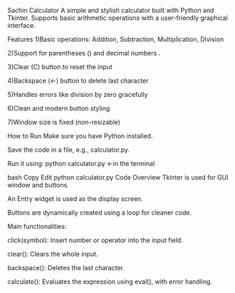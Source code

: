 Sachin Calculator
A simple and stylish calculator built with Python and Tkinter.
Supports basic arithmetic operations with a user-friendly graphical interface.

Features
1)Basic operations: Addition, Subtraction, Multiplication, Division

2)Support for parentheses () and decimal numbers .

3)Clear (C) button to reset the input

4)Backspace (←) button to delete last character

5)Handles errors like division by zero gracefully

6)Clean and modern button styling

7)Window size is fixed (non-resizable)


How to Run
Make sure you have Python installed.

Save the code in a file, e.g., calculator.py.

Run it using:
python calculator.py  <-in the terminal

bash
Copy
Edit
python calculator.py
Code Overview
Tkinter is used for GUI window and buttons.

An Entry widget is used as the display screen.

Buttons are dynamically created using a loop for cleaner code.

Main functionalities:

click(symbol): Insert number or operator into the input field.

clear(): Clears the whole input.

backspace(): Deletes the last character.

calculate(): Evaluates the expression using eval(), with error handling.